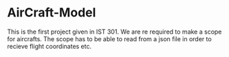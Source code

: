 # AirCraft-Model

This is the first project given in IST 301. We are re required to make a scope for aircrafts. 
The scope has to be able to read from a json file in order to recieve flight coordinates etc.
